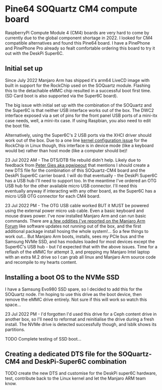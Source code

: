 # Pine64 SOQuartz CM4 compute board

RaspberryPi Compute Module 4 (CM4) boards are very hard to come by currently
due to the global component shortage in 2022. I looked for CM4 compatible
alternatives and found this Pine64 board. I have a PinePhone and PinePhone Pro
already so fealt comfortable ordering this board to try it out with the
DeskPi Super6C.

## Initial set up

Since July 2022 Manjaro Arm has shipped it's arm64 LiveCD image with built in support
for the RockChip used on the SOQuartz module. Flashing this to the detachable eMMC chip
resulted in a successful boot first time. (SD Card boot is also supported via the Super6C board).

The big issue with initial set up with the combination of the SOQuartz and the Super6C is that
neither USB interface works out of the box. The DWC2 interface exposed via a set of pins for
the front panel USB ports of a mini-itx case needs, well, a mini-itx case. If using Raspbian,
you also need to edit the boot file.

Alternatively, using the Super6C's 2 USB ports via the XHCI driver should work out of the box.
Due to a one line
[kernel configuration issue](https://lore.kernel.org/all/CAMdYzYqRcrawKc-GsTgwnPuJBJoKTn9Arfpj_Vjnt+3DeT7k9w@mail.gmail.com/T/) 
for the RockChip in Linux though, this interface is
in device mode (like a keyboard would be) rather than host mode (like a computer should be)!

23 Jul 2022 AM - The DTS/DTB file rebuild didn't help. Likely due to feedback from 
[Peter Gies aka pgwipeout](https://github.com/geerlingguy/raspberry-pi-pcie-devices/issues/336#issuecomment-1191700612)
that mentions I should create a new DTS file for the combination of this SOQuartz-CM4 board and
the DeskPi Super6C carrier board. I will do that eventually - the DeskPi Super6C has a USB hub
I'll need to support too. In the meantime I've ordered an OTG USB hub for the other
available micro USB connector. I'll need this eventually anyway if interacting with any other
board, as the Super6C has a micro USB OTG connector for each CM4 board.

23 Jul 2022 PM - The OTG USB cable worked BUT it MUST be powered using the external power micro usb cable.
Even a basic keyboard and mouse draws power. I've now installed Manjaro Arm and can run basic commands.
There are 
[a few oddities I've reported on the Manjaro Arm Forum](https://forum.manjaro.org/t/manjaro-arm-on-the-pine64-soquartz-cm4-with-deskpi-super6c-carrier-board/117445)
like software updates not running out of the box, and the first additional package install
hosing the whole system!... So a few things to work out...
But Manjaro Arm boots, installs, sees my PCIe bus and the Samsung NVMe SSD, and has modules
loaded for most devices except the Super6C's USB hub - but I'd expected that with the above
issues. Time for a reflash of the eMMC for attempt 3, and prepping my Manjaro Intel laptop
with an extra M.2 drive so I can grab all linux and Manjaro Arm source code and recompile
to my hearts content.

## Installing a boot OS to the NVMe SSD

I have a Samsung Evo980 SSD spare, so I decided to add this for the SOQuartz node. I'm hoping
to use this drive as the boot device, then remove the eMMC drive entirely. Not sure if this
will work so watch this space...

23 Jul 2022 PM - I'd forgotten I'd used this drive for a Ceph content drive in another box, so
I'll need to reformat and reinitialise the drive during a fresh install. The NVMe drive is
detected successfully though, and lsblk shows its partitions.

TODO Complete testing of SSD boot...

## Creating a dedicated DTS file for the SOQuartz-CM4 and DeskPi-Super6C combination

TODO create the new DTS and customise for the DeskPi super6C hardware, test, contribute back
to the Linux kernel and let the Manjaro ARM team know.
